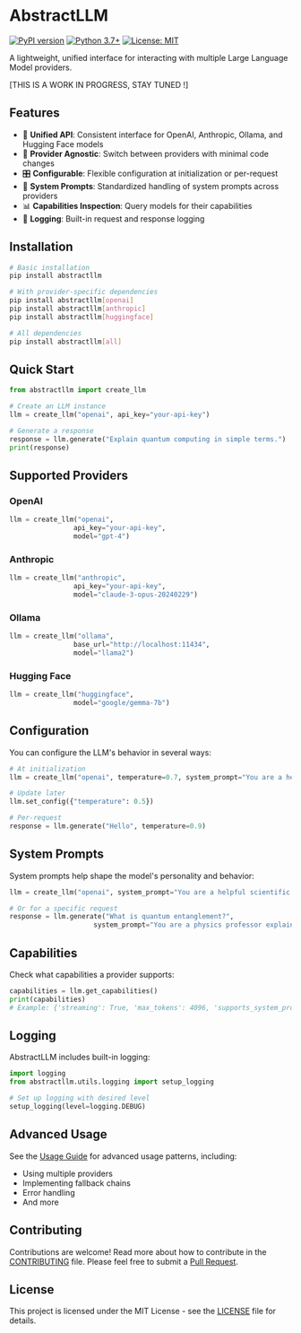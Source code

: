 # AbstractLLM

[![PyPI version](https://badge.fury.io/py/abstractllm.svg)](https://badge.fury.io/py/abstractllm)
[![Python 3.7+](https://img.shields.io/badge/python-3.7+-blue.svg)](https://www.python.org/downloads/release/python-370/)
[![License: MIT](https://img.shields.io/badge/License-MIT-yellow.svg)](https://opensource.org/licenses/MIT)

A lightweight, unified interface for interacting with multiple Large Language Model providers.

[THIS IS A WORK IN PROGRESS, STAY TUNED !]

## Features

- 🔄 **Unified API**: Consistent interface for OpenAI, Anthropic, Ollama, and Hugging Face models
- 🔌 **Provider Agnostic**: Switch between providers with minimal code changes
- 🎛️ **Configurable**: Flexible configuration at initialization or per-request
- 📝 **System Prompts**: Standardized handling of system prompts across providers
- 📊 **Capabilities Inspection**: Query models for their capabilities
- 📝 **Logging**: Built-in request and response logging

## Installation

```bash
# Basic installation
pip install abstractllm

# With provider-specific dependencies
pip install abstractllm[openai]
pip install abstractllm[anthropic]
pip install abstractllm[huggingface]

# All dependencies
pip install abstractllm[all]
```

## Quick Start

```python
from abstractllm import create_llm

# Create an LLM instance
llm = create_llm("openai", api_key="your-api-key")

# Generate a response
response = llm.generate("Explain quantum computing in simple terms.")
print(response)
```

## Supported Providers

### OpenAI

```python
llm = create_llm("openai", 
                api_key="your-api-key",
                model="gpt-4")
```

### Anthropic

```python
llm = create_llm("anthropic", 
                api_key="your-api-key",
                model="claude-3-opus-20240229")
```

### Ollama

```python
llm = create_llm("ollama", 
                base_url="http://localhost:11434",
                model="llama2")
```

### Hugging Face

```python
llm = create_llm("huggingface", 
                model="google/gemma-7b")
```

## Configuration

You can configure the LLM's behavior in several ways:

```python
# At initialization
llm = create_llm("openai", temperature=0.7, system_prompt="You are a helpful assistant.")

# Update later
llm.set_config({"temperature": 0.5})

# Per-request
response = llm.generate("Hello", temperature=0.9)
```

## System Prompts

System prompts help shape the model's personality and behavior:

```python
llm = create_llm("openai", system_prompt="You are a helpful scientific assistant.")

# Or for a specific request
response = llm.generate("What is quantum entanglement?", 
                     system_prompt="You are a physics professor explaining to a high school student.")
```

## Capabilities

Check what capabilities a provider supports:

```python
capabilities = llm.get_capabilities()
print(capabilities)
# Example: {'streaming': True, 'max_tokens': 4096, 'supports_system_prompt': True}
```

## Logging

AbstractLLM includes built-in logging:

```python
import logging
from abstractllm.utils.logging import setup_logging

# Set up logging with desired level
setup_logging(level=logging.DEBUG)
```

## Advanced Usage

See the [Usage Guide](https://github.com/lpalbou/abstractllm/blob/main/docs/usage.md) for advanced usage patterns, including:

- Using multiple providers
- Implementing fallback chains
- Error handling
- And more

## Contributing

Contributions are welcome! 
Read more about how to contribute in the [CONTRIBUTING](CONTRIBUTING.md) file.
Please feel free to submit a [Pull Request](https://github.com/lpalbou/abstractllm/pulls).

## License

This project is licensed under the MIT License - see the [LICENSE](LICENSE) file for details.